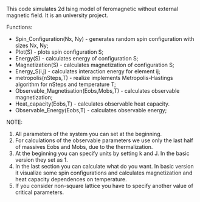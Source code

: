 This code simulates 2d Ising model of feromagnetic without external magnetic field. It is an university project.

Functions:
- Spin_Configuration(Nx, Ny) - generates random spin configuration with sizes Nx, Ny;
- Plot(S) - plots spin configuration S;
- Energy(S) - calculates energy of configuration S;
- Magnetization(S) - calculates magnetization of configuration S;
- Energy_S(i,j) - calculates interaction energy for element ij;
- metropolis(nSteps,T) - realize implements Metropolis-Hastings algorithm for nSteps and temperature T;
- Observable_Magnetisation(Eobs,Mobs,T) - calculates observable magnetization;
- Heat_capacity(Eobs,T) - calculates observable heat capacity.
- Observable_Energy(Eobs,T) - calculates observable energy;

NOTE:
1) All parameters of the system you can set at the beginning.
2) For calculations of the observable parameters we use only the last half of massives Eobs and Mobs, due to the thermalization.
3) At the beginning you can specify units by setting k and J. In the basic version they set as 1.
4) In the last section you can calculate what do you want. In basic version it visualize some spin configurations and calculates magnetization and heat capacity dependences on temperature.
5) If you consider non-square lattice you have to specify another value of critical parameters.
